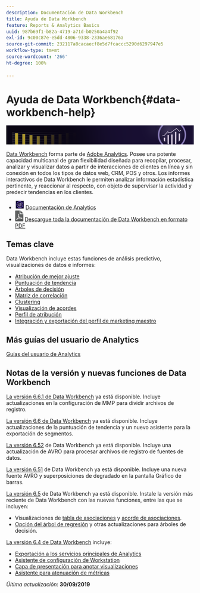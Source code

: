 ```yaml
---
description: Documentación de Data Workbench
title: Ayuda de Data Workbench
feature: Reports & Analytics Basics
uuid: 987b69f1-b82a-4719-a71d-b0250a4a4f92
exl-id: 9c00c87e-e5dd-4806-9338-2336ae68176a
source-git-commit: 232117a8cacaecf8e5d7fcaccc5290d6297947e5
workflow-type: tm+mt
source-wordcount: '266'
ht-degree: 100%

---
```


# Ayuda de Data Workbench{#data-workbench-help}

![Banner](/help/home/assets/doc_banner_workbench.png)

[Data Workbench](http://www.adobe.com/es/solutions/digital-analytics/data-workbench.html) forma parte de [Adobe Analytics](http://www.adobe.com/es/solutions/digital-analytics.html). Posee una potente capacidad multicanal de gran flexibilidad diseñada para recopilar, procesar, analizar y visualizar datos a partir de interacciones de clientes en línea y sin conexión en todos los tipos de datos web, CRM, POS y otros. Los informes interactivos de Data Workbench le permiten analizar información estadística pertinente, y reaccionar al respecto, con objeto de supervisar la actividad y predecir tendencias en los clientes.

* ![icono de Analytics](assets/analytics-icon-24.png) [Documentación de Analytics ](https://experienceleague.adobe.com/docs/analytics/landing/home.html?lang=es)
* ![icono PDF](assets/pdf_icon.png) [Descargue toda la documentación de Data Workbench en formato PDF](/help/home/assets/data-workbench.pdf)

## Temas clave

Data Workbench incluye estas funciones de análisis predictivo, visualizaciones de datos e informes:

* [Atribución de mejor ajuste](/help/home/c-get-started/c-attribution-profiles/c-attrib-algorithmic/c-attrib-algorithmic.md)
* [Puntuación de tendencia](/help/home/c-get-started/c-analysis-vis/c-visitor-propensity/c-visitor-propensity.md)
* [Árboles de decisión](/help/home/c-get-started/c-analysis-vis/c-decision-trees/c-decision-trees.md)
* [Matriz de correlación](/help/home/c-get-started/c-analysis-vis/c-correlation-analysis/c-correlation-analysis.md)
* [Clustering](/help/home/c-get-started/c-analysis-vis/c-visitor-cluster/c-visitor-cluster.md)
* [Visualización de acordes](/help/home/c-get-started/c-analysis-vis/c-chord-visualization.md)
* [Perfil de atribución](/help/home/c-get-started/c-attribution-profiles/c-rules-attrib/c-rules-attrib.md)
* [Integración y exportación del perfil de marketing maestro](/help/home/c-get-started/c-exp-data-seg-exp/c-mmp-integration.md)

## Más guías del usuario de Analytics

[Guías del usuario de Analytics](https://experienceleague.adobe.com/docs/analytics/landing/home.html)

## Notas de la versión y nuevas funciones de Data Workbench

[La versión 6.6.1 de Data Workbench](/help/home/c-release-notes-insight/c-6-6-1.md) ya está disponible. Incluye actualizaciones en la configuración de MMP para dividir archivos de registro.

[La versión 6.6 de Data Workbench](/help/home/c-release-notes-insight/c-6-6.md) ya está disponible. Incluye actualizaciones de la puntuación de tendencia y un nuevo asistente para la exportación de segmentos.

[La versión 6.52](/help/home/c-release-notes-insight/c-6-52.md) de Data Workbench ya está disponible. Incluye una actualización de AVRO para procesar archivos de registro de fuentes de datos.

[La versión 6.51](/help/home/c-release-notes-insight/c-6-51.md) de Data Workbench ya está disponible. Incluye una nueva fuente AVRO y superposiciones de degradado en la pantalla Gráfico de barras.

[La versión 6.5](/help/home/c-release-notes-insight/c-6-5.md) de Data Workbench ya está disponible. Instale la versión más reciente de Data Workbench con las nuevas funciones, entre las que se incluyen:

* Visualizaciones de [tabla de asociaciones](/help/home/c-get-started/c-analysis-vis/associations-visualization.md) y [acorde de asociaciones](/help/home/c-get-started/c-analysis-vis/associations-chord.md).
* [Opción del árbol de regresión](/help/home/c-get-started/c-analysis-vis/c-decision-trees/c-decision-trees-regression.md) y otras actualizaciones para árboles de decisión.

[La versión 6.4 de Data Workbench](/help/home/c-release-notes-insight/c-6-4/c-6-4.md) incluye:

* [Exportación a los servicios principales de Analytics](/help/home/c-release-notes-insight/c-6-4/dwb-crs-integration.md)
* [Asistente de configuración de Workstation](/help/home/c-install-insight/install-setup/dwb-client-installer.md)
* [Capa de presentación para anotar visualizaciones](/help/home/c-get-started/c-vis/c-present-layer.md)
* [Asistente para atenuación de métricas](/help/home/c-get-started/c-vis/dwb-create-metricdim/dwb-create-metricdim.md)

*Última actualización*: **30/09/2019**
